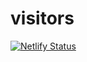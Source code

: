 # visitors

[![Netlify Status](https://api.netlify.com/api/v1/badges/c250ab70-e6dd-4505-8c4a-d762fe1ecc61/deploy-status)](https://app.netlify.com/sites/peaceful-haibt-924949/deploys)

